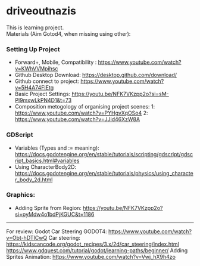# driveoutnazis
 
This is learning project.<br/> 
Materials (Aim Gotod4, when missing using other): 

### Setting Up Project
	 
- Forward+, Mobile, Compatibility : https://www.youtube.com/watch?v=KWhVVMpihsc	
- Github Desktop Download: https://desktop.github.com/download/
- Github connect to project: https://www.youtube.com/watch?v=5H4A74FIEtg
- Basic Project Settings: https://youtu.be/NFK7VKzpp2o?si=sM-Pl9mxwLkPN4D1&t=73
- Composition metogology of organising project scenes: 1: https://www.youtube.com/watch?v=PYHgvXqOSo4 2: https://www.youtube.com/watch?v=JJid46XzW8A

### GDScript

- Variables (Types and := meaning): https://docs.godotengine.org/en/stable/tutorials/scripting/gdscript/gdscript_basics.html#variables
- Using CharacterBody2D: https://docs.godotengine.org/en/stable/tutorials/physics/using_character_body_2d.html

### Graphics: 

- Adding Sprite from Region: https://youtu.be/NFK7VKzpp2o?si=pyMdw4o1bdPjKGUC&t=1186			
	
	






---
For review: 
	Godot Car Steering GODOT4: https://www.youtube.com/watch?v=Obt-hDTICwQ
	Car steering: https://kidscancode.org/godot_recipes/3.x/2d/car_steering/index.html
	https://www.gdquest.com/tutorial/godot/learning-paths/beginner/
	Adding Sprites Animation: https://www.youtube.com/watch?v=Vwj_hX9h4zo
